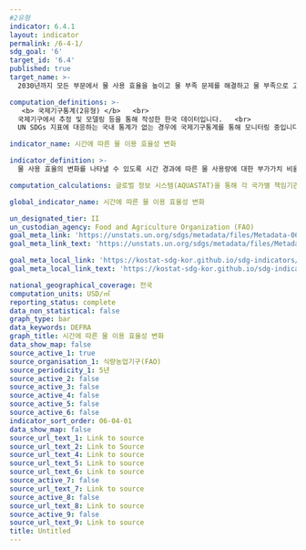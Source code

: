 ```yaml
---
#2유형
indicator: 6.4.1
layout: indicator
permalink: /6-4-1/
sdg_goal: '6'
target_id: '6.4'
published: true
target_name: >-
  2030년까지 모든 부문에서 물 사용 효율을 높이고 물 부족 문제를 해결하고 물 부족으로 고통 받는 인구 수를 상당한 수준으로 감소시키기 위해 지속가능한 담수의 취수와 공급을 보장

computation_definitions: >-
   <b> 국제기구통계(2유형) </b>   <br>
  국제기구에서 추정 및 모델링 등을 통해 작성한 한국 데이터입니다.   <br>
  UN SDGs 지표에 대응하는 국내 통계가 없는 경우에 국제기구통계를 통해 모니터링 중입니다.

indicator_name: 시간에 따른 물 이용 효율성 변화

indicator_definition: >-
  물 사용 효율의 변화를 나타낼 수 있도록 시간 경과에 따른 물 사용량에 대한 부가가치 비율의 변화를 USD/㎥로 표현함

computation_calculations: 글로벌 정보 시스템(AQUASTAT)을 통해 각 국가별 책임기관으로부터 물과 농업에 관한 설문지 데이터 수집

global_indicator_name: 시간에 따른 물 이용 효율성 변화

un_designated_tier: II
un_custodian_agency: Food and Agriculture Organization (FAO)
goal_meta_link: 'https://unstats.un.org/sdgs/metadata/files/Metadata-06-04-01.pdf'
goal_meta_link_text: 'https://unstats.un.org/sdgs/metadata/files/Metadata-06-04-01.pdf'

goal_meta_local_link: 'https://kostat-sdg-kor.github.io/sdg-indicators/public/data/Metadata-06-04-01_KOR.pdf'
goal_meta_local_link_text: 'https://kostat-sdg-kor.github.io/sdg-indicators/public/data/Metadata-06-04-01_KOR.pdf'

national_geographical_coverage: 전국
computation_units: USD/㎥
reporting_status: complete
data_non_statistical: false
graph_type: bar
data_keywords: DEFRA
graph_title: 시간에 따른 물 이용 효율성 변화
data_show_map: false
source_active_1: true
source_organisation_1: 식량농업기구(FAO)
source_periodicity_1: 5년
source_active_2: false
source_active_3: false
source_active_4: false
source_active_5: false
source_active_6: false
indicator_sort_order: 06-04-01
data_show_map: false
source_url_text_1: Link to source
source_url_text_2: Link to Source
source_url_text_4: Link to source
source_url_text_5: Link to source
source_url_text_6: Link to source
source_active_7: false
source_url_text_7: Link to source
source_active_8: false
source_url_text_8: Link to source
source_active_9: false
source_url_text_9: Link to source
title: Untitled
---
```

